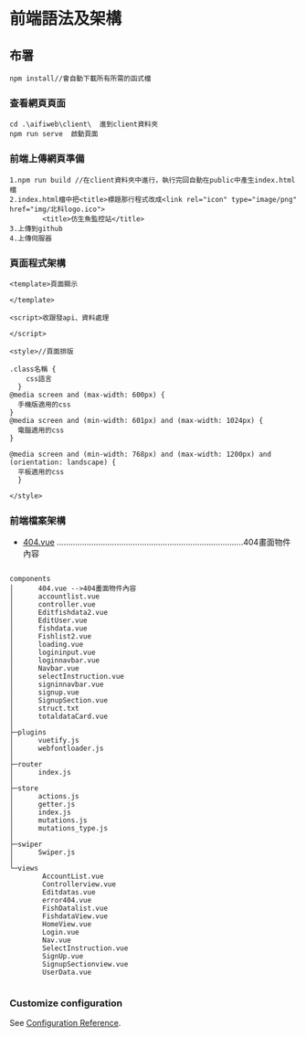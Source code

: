 # 前端語法及架構

## 布署
```
npm install//會自動下載所有所需的函式檔
```

### 查看網頁頁面
```
cd .\aifiweb\client\  進到client資料夾
npm run serve  啟動頁面
```

### 前端上傳網頁準備
```
1.npm run build //在client資料夾中進行，執行完回自動在public中產生index.html檔
2.index.html檔中把<title>標題那行程式改成<link rel="icon" type="image/png" href="img/北科logo.ico">
        <title>仿生魚監控站</title>  
3.上傳到github
4.上傳伺服器
```

### 頁面程式架構
```
<template>頁面顯示
  
</template>

<script>收跟發api、資料處理

</script>

<style>//頁面排版

.class名稱 {
    css語言
  }
@media screen and (max-width: 600px) {
  手機版適用的css
}
@media screen and (min-width: 601px) and (max-width: 1024px) {
  電腦適用的css
}

@media screen and (min-width: 768px) and (max-width: 1200px) and (orientation: landscape) {
  平板適用的css
  }

</style>

```
### 前端檔案架構
- [404.vue](src/components/404.vue) .................................................................................404畫面物件內容
```

components
│      404.vue -->404畫面物件內容
│      accountlist.vue
│      controller.vue
│      Editfishdata2.vue
│      EditUser.vue
│      fishdata.vue
│      Fishlist2.vue
│      loading.vue
│      logininput.vue
│      loginnavbar.vue
│      Navbar.vue
│      selectInstruction.vue
│      signinnavbar.vue
│      signup.vue
│      SignupSection.vue
│      struct.txt
│      totaldataCard.vue
│      
├─plugins
│      vuetify.js
│      webfontloader.js
│      
├─router
│      index.js
│      
├─store
│      actions.js
│      getter.js
│      index.js
│      mutations.js
│      mutations_type.js
│      
├─swiper
│      Swiper.js
│      
└─views
        AccountList.vue
        Controllerview.vue
        Editdatas.vue
        error404.vue
        FishDatalist.vue
        FishdataView.vue
        HomeView.vue
        Login.vue
        Nav.vue
        SelectInstruction.vue
        SignUp.vue
        SignupSectionview.vue
        UserData.vue


```

### Customize configuration
See [Configuration Reference](https://cli.vuejs.org/config/).
